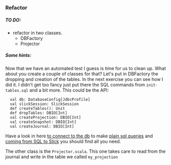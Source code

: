 ### Refactor 

##### TO DO:
   
  * refactor in two classes.
      * DBFactory
      * Projector

##### Some hints:

Now that we have an automated test I guess is time for us to clean up. What about you create a couple of classes for that?
Let's put in DBFactory the dropping and creation of the tables. In the next exercise you can see how I did it. I didn't get too fancy just put there the SQL commands from `init-tables.sql` and a bit more. This could be the API:

      val db: DatabaseConfig[JdbcProfile]
      val slickSession: SlickSession
      def createTables(): Unit
      def dropTables: DBIO[Int]  
      val createProjection: DBIO[Int]
      val createSnapshot: DBIO[Int]
      val createJournal: DBIO[Int]

Have a look in here [to connect to the db](https://doc.akka.io/docs/alpakka/current/slick.html) to make [plain sql queries](https://scala-slick.org/doc/3.3.1/sql.html) and [coming from SQL to Slick](https://scala-slick.org/doc/3.3.1/sql-to-slick.html) you should find all you need.  

The other class is the `Projector.scala`. This one takes care to read from the journal and write in the table we called `my_projection`


